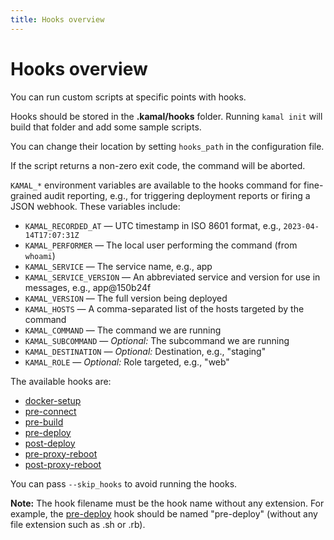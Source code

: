 ```yaml
---
title: Hooks overview
---
```


# Hooks overview

You can run custom scripts at specific points with hooks.

Hooks should be stored in the **.kamal/hooks** folder. Running `kamal init` will build that folder and add some sample scripts.

You can change their location by setting `hooks_path` in the configuration file.

If the script returns a non-zero exit code, the command will be aborted.

`KAMAL_*` environment variables are available to the hooks command for fine-grained audit reporting, e.g., for triggering deployment reports or firing a JSON webhook. These variables include:

- `KAMAL_RECORDED_AT` — UTC timestamp in ISO 8601 format, e.g., `2023-04-14T17:07:31Z`
- `KAMAL_PERFORMER` — The local user performing the command (from `whoami`)
- `KAMAL_SERVICE` — The service name, e.g., app
- `KAMAL_SERVICE_VERSION` — An abbreviated service and version for use in messages, e.g., app@150b24f
- `KAMAL_VERSION` — The full version being deployed
- `KAMAL_HOSTS` — A comma-separated list of the hosts targeted by the command
- `KAMAL_COMMAND` — The command we are running
- `KAMAL_SUBCOMMAND` — _Optional:_ The subcommand we are running
- `KAMAL_DESTINATION` — _Optional:_ Destination, e.g., "staging"
- `KAMAL_ROLE` — _Optional:_ Role targeted, e.g., "web"

The available hooks are:

- [docker-setup](../docker-setup)
- [pre-connect](../pre-connect)
- [pre-build](../pre-build)
- [pre-deploy](../pre-deploy)
- [post-deploy](../post-deploy)
- [pre-proxy-reboot](../pre-proxy-reboot)
- [post-proxy-reboot](../post-proxy-reboot)

You can pass `--skip_hooks` to avoid running the hooks.

**Note:** The hook filename must be the hook name without any extension. For example, the [pre-deploy](../pre-deploy) hook should be named "pre-deploy" (without any file extension such as .sh or .rb).
